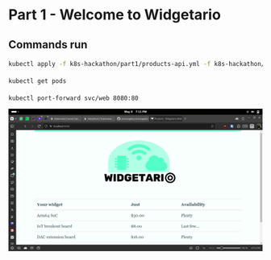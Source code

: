 # Part 1 - Welcome to Widgetario

## Commands run
```bash
kubectl apply -f k8s-hackathon/part1/products-api.yml -f k8s-hackathon/part1/products-db.yml -f k8s-hackathon/part1/stock-api.yml -f k8s-hackathon/part1/web.yml

kubectl get pods 

kubectl port-forward svc/web 8080:80
```

![Image](image.png)